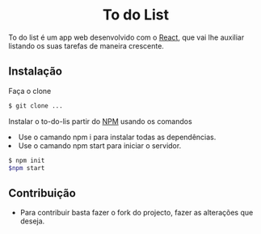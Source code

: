 <h1 align="center">To do List</h1>

To do list é um app web desenvolvido com o [React](https://reactjs.org/), que vai lhe auxiliar listando os suas tarefas
de maneira crescente.

## Instalação
Faça o clone 

``` bash
$ git clone ...
```

Instalar o to-do-lis partir do [NPM](https://www.npmjs.com/) usando os comandos
<li>Use o camando npm i para instalar todas as dependências.</li>
<li>Use o camando npm start para iniciar o servidor.</li>


``` bash
$ npm init
$npm start 
```


## Contribuição

* Para contribuir basta fazer o fork do projecto, fazer as alterações que deseja.

